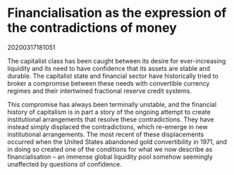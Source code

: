 Financialisation as the expression of the contradictions of money
========================================



20200317181051

The capitalist class has been caught between its desire for ever-increasing liquidity
and its need to have confidence that its assets are stable and durable. The capitalist
state and financial sector have historically tried to broker a compromise between these
needs with convertible currency regimes and their intertwined fractional reserve
credit systems.

This compromise has always been terminally unstable, and the financial history of
capitalism is in part a story of the ongoing attempt to create institutional
arrangements that resolve these contradictions. They have instead simply displaced
the contradictions, which re-emerge in new institutional arrangements.
The most recent of these displacements occurred when the United States abandoned
gold convertibility in 1971, and in doing so created one of the conditions for what we
now describe as financialisation – an immense global liquidity pool somehow
seemingly unaffected by questions of confidence.